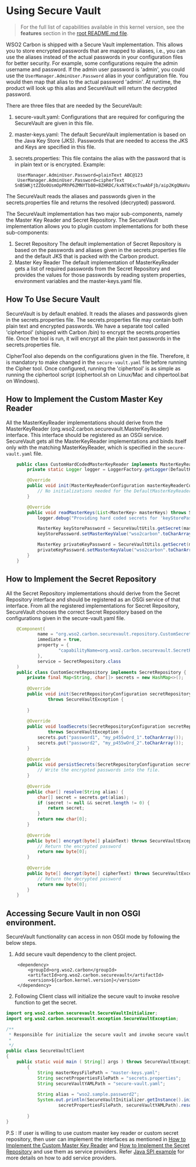 # Using Secure Vault
> For the full list of capabilities available in this kernel version, see the **features** section in the [root README.md file](../../README.md#key-features-and-tools). 

WSO2 Carbon is shipped with a Secure Vault implementation. This allows you to store encrypted passwords that are mapped to aliases, i.e., you can use the aliases instead of the actual passwords in your configuration files for better security. For example, some configurations require the admin username and password. If the admin user password is 'admin', you could use the `UserManager.AdminUser.Password` alias in your configuration file. You would then map that alias to the actual password 'admin'. At runtime, the product will look up this alias and SecureVault will return the decrypted password.

There are three files that are needed by the SecureVault:

1. secure-vault.yaml: 
    Configurations that are required for configuring the SecureVault are given in this file.
2. master-keys.yaml: 
    The default SecureVault implementation is based on the Java Key Store (JKS). Passwords that are needed to access the JKS and Keys are specified in this file. 
3. secrets.properties: 
    This file contains the alias with the password that is in plain text or is encrypted.
    Example:
    
        UserManager.AdminUser.Password=plainText ABC@123
        UserManager.AdminUser.Password=cipherText SnBSWKjtZZOo0UsmOpPRhP6ZMNYTb80+BZHRDC/kxNT9ExcTswAbFjb/aip2KgQNaVuIT27UtrBaIv77Mb5sNPGiwyPrfajLNhSOlke2p8YmMkegx/mG2ytJhJa5j9iMGtCsbMt+SAf85v6kGIiH0gZA20qDZ9jnveT7/Ifz7v0\=

The SecureVault reads the aliases and passwords given in the secrets.properties file and returns the resolved (decrypted) password.

The SecureVault implementation has two major sub-components, namely the Master Key Reader and Secret Repository. The SecureVault implementation allows you to plugin custom implementations for both these sub-components:

1. Secret Repository
   The default implementation of Secret Repository is based on the passwords and aliases given in the secrets.properties file and the default JKS that is packed with the Carbon product.
2. Master Key Reader
   The default implementation of MasterKeyReader gets a list of required passwords from the Secret Repository and provides the values for those passwords by reading system properties, environment variables and the master-keys.yaml file.

## How To Use Secure Vault
SecureVault is by default enabled. It reads the aliases and passwords given in the secrets.properties file. The secrets.properties file may contain both plain text and encrypted passwords. We have a separate tool called 'ciphertool' (shipped with Carbon /bin) to encrypt the secrets.properties file. Once the tool is run, it will encrypt all the plain text passwords in the secrets.properties file.

CipherTool also depends on the configurations given in the file. Therefore, it is mandatory to make changed in the `secure-vault.yaml` file before running the Cipher tool. Once configured, running the 'ciphertool' is as simple as running the ciphertool script (ciphertool.sh on Linux/Mac and cihpertool.bat on Windows).

## How to Implement the Custom Master Key Reader
All the MasterKeyReader implementations should derive from the MasterKeyReader (org.wso2.carbon.securevault.MasterKeyReader) interface. This interface should be registered as an OSGi service. SecureVault gets all the MasterKeyReader implementations and binds itself only with the matching MasterKeyReader, which is specified in the `secure-vault.yaml` file.
```java
    public class CustomHardCodedMasterKeyReader implements MasterKeyReader {
        private static Logger logger = LoggerFactory.getLogger(DefaultHardCodedMasterKeyReader.class);

        @Override
        public void init(MasterKeyReaderConfiguration masterKeyReaderConfiguration) throws SecureVaultException {
            // No initializations needed for the DefaultMasterKeyReader
        }

        @Override
        public void readMasterKeys(List<MasterKey> masterKeys) throws SecureVaultException {
            logger.debug("Providing hard coded secrets for 'keyStorePassword' and 'privateKeyPassword'");

            MasterKey keyStorePassword = SecureVaultUtils.getSecret(masterKeys, JKSBasedCipherProvider.KEY_STORE_PASSWORD);
            keyStorePassword.setMasterKeyValue("wso2carbon".toCharArray());

            MasterKey privateKeyPassword = SecureVaultUtils.getSecret(masterKeys, JKSBasedCipherProvider.PRIVATE_KEY_PASSWORD);
            privateKeyPassword.setMasterKeyValue("wso2carbon".toCharArray());
        }
    }
```
## How to Implement the Secret Repository
All the Secret Repository implementations should derive from the Secret Repository interface and should be registered as an OSGi service of that interface. From all the registered implementations for Secret Repository, SecureVault chooses the correct Secret Repository based on the configurations given in the secure-vault.yaml file.
```java
    @Component(
            name = "org.wso2.carbon.securevault.repository.CustomSecretRepository",
            immediate = true,
            property = {
                    "capabilityName=org.wso2.carbon.securevault.SecretRepository"
            },
            service = SecretRepository.class
    )
    public class CustomSecretRepository implements SecretRepository {
        private final Map<String, char[]> secrets = new HashMap<>();
    
        @Override
        public void init(SecretRepositoryConfiguration secretRepositoryConfiguration, MasterKeyReader masterKeyReader)
                throws SecureVaultException {
    
        }
    
        @Override
        public void loadSecrets(SecretRepositoryConfiguration secretRepositoryConfiguration)
                throws SecureVaultException {
            secrets.put("password1", "my_p455wOrd_1".toCharArray());
            secrets.put("password2", "my_p455wOrd_2".toCharArray());
        }
        
        @Override
        public void persistSecrets(SecretRepositoryConfiguration secretRepositoryConfiguration) throws SecureVaultException {
            // Write the encrypted passwords into the file.
        }
        
        @Override
        public char[] resolve(String alias) {
            char[] secret = secrets.get(alias);
            if (secret != null && secret.length != 0) {
                return secret;
            }
            return new char[0];
        }
        
        @Override
        public byte[] encrypt(byte[] plainText) throws SecureVaultException {
            // Return the encrypted password
            return new byte[0];
        }
        
        @Override
        public byte[] decrypt(byte[] cipherText) throws SecureVaultException {
            // Return the decrypted password
            return new byte[0];
        }
    }
```

## Accessing Secure Vault in non OSGI environment.

SecureVault functionality can access in non OSGI mode by following the below steps.

1. Add secure vault dependency to the client project.

        <dependency>
            <groupId>org.wso2.carbon</groupId>
            <artifactId>org.wso2.carbon.securevault</artifactId>
            <version>${carbon.kernel.version}</version>
        </dependency>

2. Following Client class will initialize the secure vault to invoke resolve function to get the secret.
```java
import org.wso2.carbon.securevault.SecureVaultInitializer;
import org.wso2.carbon.securevault.exception.SecureVaultException;

/**
 * Responsible for initialize the secure vault and invoke secure vault functionality
 *
 */
public class SecureVaultClient
{
    public static void main ( String[] args ) throws SecureVaultException
        {
            String masterKeysFilePath = "master-keys.yaml";
            String secretPropertiesFilePath = "secrets.properties";
            String secureVaultYAMLPath = "secure-vault.yaml";
    
            String alias = "wso2.sample.password2";
            System.out.println(SecureVaultInitializer.getInstance().initializeSecureVault(masterKeysFilePath,
                    secretPropertiesFilePath, secureVaultYAMLPath).resolve(alias));
    
        }
}
```
P.S : If user is willing to use custom master key reader or custom secret repository, then user can implement
the interfaces as mentioned in
[How to Implement the Custom Master Key Reader](#how-to-implement-the-custom-master-key-reader) and
[How to Implement the Secret Repository](#how-to-implement-the-secret-repository) and use them as service providers.
Refer [Java SPI example](https://docs.oracle.com/javase/tutorial/ext/basics/spi.html) for more details on how to add
service providers.
